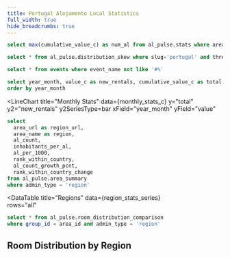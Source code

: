 ```yaml
---
title: Portugal Alojamento Local Statistics
full_width: true
hide_breadcrumbs: true
---
```

<LastRefreshed/>

```sql totals
select max(cumulative_value_c) as num_al from al_pulse.stats where area_id=0
```

```sql skew
select * from al_pulse.distribution_skew where slug='portugal' and threshold='50'
```

<Grid cols=3>
<BigValue
  title="Total Alojamento Local properties"
  data={totals}
  value=num_al
  description="Total number of Alojamento Local properties in Portugal"
  />
<BigValue
  title="of all localities host 50% of ALs"
  data={skew}
  value=locality_rank_pcnt
  fmt="pct1"
  description="Percentage of localities that host 50% of all Alojamento Local properties"
  />
  <BigValue
  title="% live in places with half of all ALs."
  data={skew}
  value=total_population_pcnt
  fmt="pct1"
  description="Percentage of population that lives in localities hosting 50% of all Alojamento Local properties"
  />
</Grid>

```sql timeline
select * from events where event_name not like '#%'
```

```sql monthly_stats_c
select year_month, value_c as new_rentals, cumulative_value_c as total from al_pulse.stats where area_id=0
order by year_month
```

<LineChart
  title="Monthly Stats"
  data={monthly_stats_c}
  y="total"
  y2="new_rentals"
  y2SeriesType=bar
  xField="year_month"
  yField="value"
  >
  <ReferenceLine data={timeline} x=event_date label=event_name hideValue/>
  </LineChart>

```sql region_stats_series
select 
  area_url as region_url,
  area_name as region,
  al_count,
  inhabitants_per_al,
  al_per_1000,
  rank_within_country,
  al_count_growth_pcnt,
  rank_within_country_change
from al_pulse.area_summary 
where admin_type = 'region'
```
<DataTable
  title="Regions"
  data={region_stats_series}  
  rows="all"
 >
 <Column
    id="region_url"
    linkLabel=region
    title="Region"
    contentType=link  
    />
 <Column
    id="al_count"
    title="AL Count"
    contentType=bar barColor=#aecfaf
    />

  <Column
    id="al_count_growth_pcnt"
    title="Growth last 3 years"
    contentType=delta
    fmt="pct"
    />


  <Column
    id="inhabitants_per_al"
    title="Inhabitants per AL"
    scaleColumn=al_per_1000
    contentType=colorscale colorScale=negative
    />
  <Column
    id="rank_within_country"
    title="Rank"
    contentType=bar
    />
        <Column
    id="rank_within_country_change"
    title="Rank Change"
    contentType=delta
    />
</DataTable>

```sql region_room_distribution
select * from al_pulse.room_distribution_comparison 
where group_id = area_id and admin_type = 'region'
```

## Room Distribution by Region

<BarChart
  title="Room Distribution Comparison by Region"
  data={region_room_distribution}
  x=name
  y=value
  series=metric_name
  type=stacked100
  swapXY=true
  xAxisTitle="Region"
  yAxisTitle="Percentage"
  sort=false
/>
